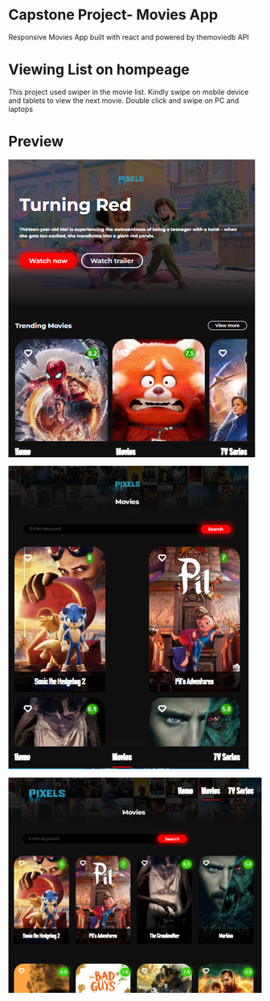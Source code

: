 # Capstone Project- Movies App

Responsive Movies App built with react and powered by themoviedb API

# Viewing List on hompeage

This project used swiper in the movie list. Kindly swipe on mobile device and tablets to view the next movie. Double click and swipe on PC and laptops 

# Preview
!["Pixel Movies React App"](https://github.com/Romeoprexx/capstone-images/blob/main/movie-view.PNG?raw=true "Pixel Movies React App")

!["Pixel Movies React App"](https://github.com/Romeoprexx/capstone-images/blob/main/movie-view2.PNG?raw=true "Pixel Movies React App")

!["Pixel Movies React App"](https://github.com/Romeoprexx/capstone-images/blob/main/tablets.PNG?raw=true "Pixel Movies React App")